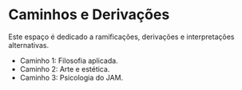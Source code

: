 # Caminhos e Derivações

Este espaço é dedicado a ramificações, derivações e interpretações alternativas.

- Caminho 1: Filosofia aplicada.
- Caminho 2: Arte e estética.
- Caminho 3: Psicologia do JAM.
